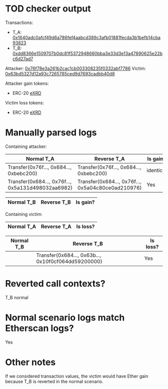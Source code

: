 # TOD checker output

Transactions:
- T_A: [0x1640adc0afcf49d6a786fef4aabcd389c3afb01881fecda3b1befb14cba93823](https://etherscan.io/tx/0x1640adc0afcf49d6a786fef4aabcd389c3afb01881fecda3b1befb14cba93823)
- T_B: [0xdd8366e1509707b0dc81f5372948660bba3e33d3e13a47890625e22bc6d27ad7](https://etherscan.io/tx/0xdd8366e1509707b0dc81f5372948660bba3e33d3e13a47890625e22bc6d27ad7)


Attacker: [0x76f78e3a261b2cac1cb003308235f0332abf7786](https://etherscan.io/address/0x76f78e3a261b2cac1cb003308235f0332abf7786)
Victim: [0x63bd5327d12a93c7265785ced9d7693cadbb40d8](https://etherscan.io/address/0x63bd5327d12a93c7265785ced9d7693cadbb40d8)

Attacker gain tokens:
- ERC-20 [eXRD](https://etherscan.io/token/0x6468e79a80c0eab0f9a2b574c8d5bc374af59414)

Victim loss tokens:
- ERC-20 [eXRD](https://etherscan.io/token/0x6468e79a80c0eab0f9a2b574c8d5bc374af59414)

# Manually parsed logs

Containing attacker:

| Normal T_A                                         | Reverse T_A                                        | Is gain?  |
|----------------------------------------------------|----------------------------------------------------|-----------|
| Transfer(0x76f..., 0x684..., 0xbebc200)            | Transfer(0x76f..., 0x684..., 0xbebc200)            | identical |
| Transfer(0x684..., 0x76f..., 0x5a131d498032aa6982) | Transfer(0x684..., 0x76f..., 0x5a04c80ce0ad210976) | Yes       |

| Normal T_B | Reverse T_B                                         | Is gain? |
|------------|-----------------------------------------------------|----------|

Containing victim:

| Normal T_A | Reverse T_A | Is loss? |
|------------|-------------|----------|

| Normal T_B | Reverse T_B                                         | Is loss? |
|------------|-----------------------------------------------------|----------|
| <reverted> | Transfer(0x684..., 0x63b..., 0x10f0cf064dd59200000) | Yes      |


# Reverted call contexts?

T_B normal

# Normal scenario logs match Etherscan logs?

Yes

# Other notes

If we considered transaction values, the victim would have Ether gain because T_B is reverted in the normal scenario.